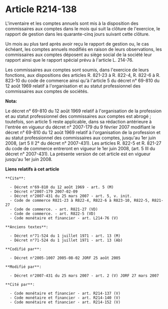 # Article R214-138

L'inventaire et les comptes annuels sont mis à la disposition des commissaires aux comptes dans le mois qui suit la clôture
de l'exercice, le rapport de gestion dans les quarante-cinq jours suivant cette clôture.

Un mois au plus tard après avoir reçu le rapport de gestion ou, le cas échéant, les comptes annuels modifiés en raison de
leurs observations, les commissaires aux comptes déposent au siège social de la société leur rapport ainsi que le rapport
spécial prévu à l'article L. 214-76.

Les commissaires aux comptes sont soumis, dans l'exercice de leurs fonctions, aux dispositions des articles R. 821-23 à R.
822-4, R. 822-6 à R. 823-10 du code de commerce ainsi qu'à l'article 5 du décret n° 69-810 du 12 août 1969 relatif à
l'organisation et au statut professionnel des commissaires aux comptes de sociétés.

**Nota:**

Le décret n° 69-810 du 12 août 1969 relatif à l'organisation de la profession et au statut professionnel des commissaires aux
comptes est abrogé ; toutefois, son article 5 reste applicable, dans sa rédaction antérieure à l'entrée en vigueur du décret
n° 2007-179 du 9 février 2007 modifiant le décret n° 69-810 du 12 août 1969 relatif à l'organisation de la profession et au
statut professionnel des commissaires aux comptes, jusqu'au 1er juin 2008, (art 5 II 2° du décret n° 2007-431).  Les articles
R. 822-5 et R. 821-27 du code de commerce entreront en vigueur le 1er juin 2008, (art. 5 III du décret n° 2007-431).  La
présente version de cet article est en vigueur jusqu'au 1er juin 2008.

**Liens relatifs à cet article**

	**Cite**:

	  - Décret n°69-810 du 12 août 1969 - art. 5 (M)
	  - Décret n°2007-179 2007-02-09
	  - Décret n°2007-431 du 25 mars 2007 - art. 5, v. init.
	  - Code de commerce R821-23 à R822-4, R822-6 à R823-10, R822-5, R821-27
	  - Code de commerce. - art. R821-27 (VD)
	  - Code de commerce. - art. R822-5 (VD)
	  - Code monétaire et financier - art. L214-76 (V)

	**Anciens textes**:

	  - Décret n°71-524 du 1 juillet 1971 - art. 13 (M)
	  - Décret n°71-524 du 1 juillet 1971 - art. 13 (Ab)

	**Codifié par**:

	  - Décret n°2005-1007 2005-08-02 JORF 25 août 2005

	**Modifié par**:

	  - Décret n°2007-431 du 25 mars 2007 - art. 2 (V) JORF 27 mars 2007

	**Cité par**:

	  - Code monétaire et financier - art. R214-137 (V)
	  - Code monétaire et financier - art. R214-140 (V)
	  - Code monétaire et financier - art. R214-152 (V)

